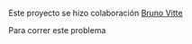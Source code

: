 Este proyecto se hizo colaboración [Bruno Vitte](https://github.com/Tanque40)

Para correr este problema 